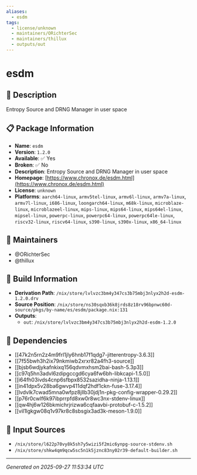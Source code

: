 ```yaml
---
aliases:
  - esdm
tags:
  - license/unknown
  - maintainers/ORichterSec
  - maintainers/thillux
  - outputs/out
---
```


# esdm

## 📝 Description

Entropy Source and DRNG Manager in user space

## 📋 Package Information

- **Name**: `esdm`
- **Version**: `1.2.0`
- **Available**: ✅ Yes
- **Broken**: ✅ No
- **Description**: Entropy Source and DRNG Manager in user space
- **Homepage**: [https://www.chronox.de/esdm.html](https://www.chronox.de/esdm.html)
- **License**: `unknown`
- **Platforms**: `aarch64-linux`, `armv5tel-linux`, `armv6l-linux`, `armv7a-linux`, `armv7l-linux`, `i686-linux`, `loongarch64-linux`, `m68k-linux`, `microblaze-linux`, `microblazeel-linux`, `mips-linux`, `mips64-linux`, `mips64el-linux`, `mipsel-linux`, `powerpc-linux`, `powerpc64-linux`, `powerpc64le-linux`, `riscv32-linux`, `riscv64-linux`, `s390-linux`, `s390x-linux`, `x86_64-linux`
## 👥 Maintainers

- @ORichterSec
- @thillux


## 🔧 Build Information

- **Derivation Path**: `/nix/store/lvlvzc3bm4y347cs3b75mbj3nlyx2h2d-esdm-1.2.0.drv`
- **Source Position**: `/nix/store/ns30sqxb36k8jrds8z18rv96bpnwc60d-source/pkgs/by-name/es/esdm/package.nix:131`
- **Outputs**:
  - `out`:  `/nix/store/lvlvzc3bm4y347cs3b75mbj3nlyx2h2d-esdm-1.2.0`

## 🔗 Dependencies

- [[47k2n5rn2z4m9frl1jly6hnb17f1qdg7-jitterentropy-3.6.3]]
- [[7f55bwh3h2ix79nkmiwb2xrxr82a4fh3-source]]
- [[bjsb6wdjykafnkixq156qdvmxhsm2bai-bash-5.3p3]]
- [[c97q5hn3advl6zdipgccgd6cya6fw6bh-libkcapi-1.5.0]]
- [[i64fh03ivds4cnp6sfbpx8532sazidha-ninja-1.13.1]]
- [[in41dpx5v28ba6gwvp411dqf2hdf1ckn-fuse-3.17.4]]
- [[lvdvlk7cwad5mna0wfpz8jllb30jdj1n-pkg-config-wrapper-0.29.2]]
- [[p76r0cwlf6k97ibprrpfd8xw0r8wc3nx-stdenv-linux]]
- [[qw4hj6w126bkmichrjrizwa6cqfaavbi-protobuf-c-1.5.2]]
- [[vil1lgkgw08q1v97kr8c8sbsgix3ad3k-meson-1.9.0]]

## 📁 Input Sources

- `/nix/store/l622p70vy8k5sh7y5wizi5f2mic6ynpg-source-stdenv.sh`
- `/nix/store/shkw4qm9qcw5sc5n1k5jznc83ny02r39-default-builder.sh`

---
*Generated on 2025-09-27 11:53:34 UTC*
